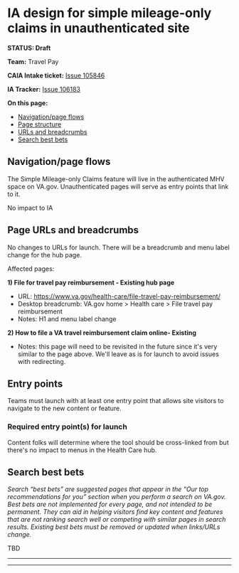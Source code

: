 # IA design for simple mileage-only claims in unauthenticated site

**STATUS: Draft**
 
**Team:** Travel Pay
 
**CAIA Intake ticket:**  [Issue 105846](https://github.com/department-of-veterans-affairs/va.gov-team/issues/105846) 
 
**IA Tracker:** [Issue 106183](https://github.com/department-of-veterans-affairs/va.gov-team/issues/106183) 
 
**On this page:**
- [Navigation/page flows](#flows)
- [Page structure](#map)
- [URLs and breadcrumbs](#url)
- [Search best bets](#bestbets)
 
 
## <a name="flows"></a>Navigation/page flows <br>
The Simple Mileage-only Claims feature will live in the authenticated MHV space on VA.gov. Unauthenticated pages will serve as entry points that link to it.

No impact to IA

## <a name="url"></a>Page URLs and breadcrumbs
No changes to URLs for launch. There will be a breadcrumb and menu label change for the hub page.

Affected pages:
  
**1) File for travel pay reimbursement - Existing hub page**
- URL: https://www.va.gov/health-care/file-travel-pay-reimbursement/
- Desktop breadcrumb: VA.gov home >  Health care > File travel pay reimbursement
- Notes: H1 and menu label change 
 
**2) How to file a VA travel reimbursement claim online- Existing**
- Notes: this page will need to be revisited in the future since it's very similar to the page above. We'll leave as is for launch to avoid issues with redirecting.
 
 
## <a name="nav"></a>Entry points <br>
 
Teams must launch with at least one entry point that allows site visitors to navigate to the new content or feature. 
 
### Required entry point(s) for launch
 
Content folks will determine where the tool should be cross-linked from but there's no impact to menus in the Health Care hub.


 
## <a name="bestbets"></a>Search best bets
*Search “best bets” are suggested pages that appear in the “Our top recommendations for you” section when you perform a search on VA.gov. Best bets are not implemented for every page, and not intended to be permanent.  They can aid in helping visitors find key content and features that are not ranking search well or competing with similar pages in search results. Existing best bets must be removed or updated when links/URLs change.*

TBD
 
 
<hr>
<hr>

